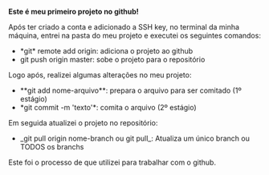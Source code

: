 <strong>Este é meu primeiro projeto no github!</strong>

Após ter criado a conta e adicionado a SSH key, no terminal da minha máquina, entrei na pasta do meu projeto e executei os seguintes comandos:

<ul>
  <li>*git* remote add origin: adiciona o projeto ao github</li>
  <li>git push origin master: sobe o projeto para o repositório</li>
</ul>

Logo após, realizei algumas alterações no meu projeto:

<ul>
  <li>**git add nome-arquivo**: prepara o arquivo para ser comitado (1º estágio)</li>
  <li>*git commit -m 'texto'*: comita o arquivo (2º estágio)</li>
</ul>

Em seguida atualizei o projeto no repositório:

<ul>
  <li>_git pull origin nome-branch ou git pull_: Atualiza um único branch ou TODOS os branchs</li>
</ul>

Este foi o processo de que utilizei para trabalhar com o github.
